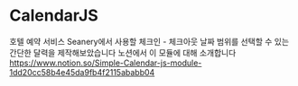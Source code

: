 # CalendarJS
호텔 예약 서비스 Seanery에서 사용할 체크인 - 체크아웃 날짜 범위를 선택할 수 있는 간단한 달력을 제작해보았습니다 노션에서 이 모듈에 대해 소개합니다   
https://www.notion.so/Simple-Calendar-js-module-1dd20cc58b4e45da9fb4f2115ababb04  
